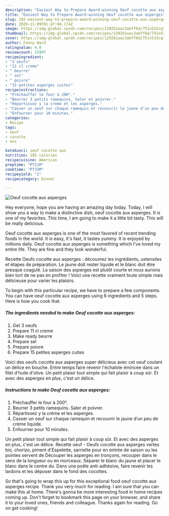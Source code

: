 ```yaml
---
description: "Easiest Way to Prepare Award-winning Oeuf cocotte aux asperges"
title: "Easiest Way to Prepare Award-winning Oeuf cocotte aux asperges"
slug: 292-easiest-way-to-prepare-award-winning-oeuf-cocotte-aux-asperges
date: 2020-11-09T01:47:04.174Z
image: https://img-global.cpcdn.com/recipes/1292b1aac3abff6d/751x532cq70/oeuf-cocotte-aux-asperges-photo-principale-de-la-recette.jpg
thumbnail: https://img-global.cpcdn.com/recipes/1292b1aac3abff6d/751x532cq70/oeuf-cocotte-aux-asperges-photo-principale-de-la-recette.jpg
cover: https://img-global.cpcdn.com/recipes/1292b1aac3abff6d/751x532cq70/oeuf-cocotte-aux-asperges-photo-principale-de-la-recette.jpg
author: Fanny Ward
ratingvalue: 4.8
reviewcount: 15997
recipeingredient:
- "3 oeufs"
- "11 cl creme"
- " beurre"
- " sel"
- " poivre"
- "15 petites asperges cuites"
recipeinstructions:
- "Préchauffer le four à 200°."
- "Beurrer 3 petits ramequins. Saler et poivrer."
- "Répartissez y la crème et les asperges."
- "Casser un oeuf sur chaque ramequin et recouvrir le jaune d’un peu de crème liquide."
- "Enfourner pour 10 minutes."
categories:
- Recipe
tags:
- oeuf
- cocotte
- aux

katakunci: oeuf cocotte aux 
nutrition: 105 calories
recipecuisine: American
preptime: "PT11M"
cooktime: "PT33M"
recipeyield: "2"
recipecategory: Dinner

---
```



![Oeuf cocotte aux asperges](https://img-global.cpcdn.com/recipes/1292b1aac3abff6d/751x532cq70/oeuf-cocotte-aux-asperges-photo-principale-de-la-recette.jpg)

Hey everyone, hope you are having an amazing day today. Today, I will show you a way to make a distinctive dish, oeuf cocotte aux asperges. It is one of my favorites. This time, I am going to make it a little bit tasty. This will be really delicious.

Oeuf cocotte aux asperges is one of the most favored of recent trending foods in the world. It is easy, it's fast, it tastes yummy. It is enjoyed by millions daily. Oeuf cocotte aux asperges is something which I've loved my entire life. They are fine and they look wonderful.

Recette Oeufs cocotte aux asperges : découvrez les ingrédients, ustensiles et étapes de préparation. Le jaune doit rester liquide et le blanc doit être presque coagulé. La saison des asperges est plutôt courte et nous aurions bien tort de ne pas en profiter ! Voici une recette vraiment toute simple mais délicieuse pour varier les plaisirs.


To begin with this particular recipe, we have to prepare a few components. You can have oeuf cocotte aux asperges using 6 ingredients and 5 steps. Here is how you cook that.

<!--inarticleads1-->

##### The ingredients needed to make Oeuf cocotte aux asperges:

1. Get 3 oeufs
1. Prepare 11 cl creme
1. Make ready  beurre
1. Prepare  sel
1. Prepare  poivre
1. Prepare 15 petites asperges cuites


Voici des oeufs cocotte aux asperges super délicieux avec cet oeuf coulant un délice en bouche. Entre temps faire revenir l&#39;échalote émincée dans un filet d&#39;huile d&#39;olive. Un petit plaisir tout simple qui fait plaisir à coup sûr. Et avec des asperges en plus, c&#39;est un délice. 

<!--inarticleads2-->

##### Instructions to make Oeuf cocotte aux asperges:

1. Préchauffer le four à 200°.
1. Beurrer 3 petits ramequins. Saler et poivrer.
1. Répartissez y la crème et les asperges.
1. Casser un oeuf sur chaque ramequin et recouvrir le jaune d’un peu de crème liquide.
1. Enfourner pour 10 minutes.


Un petit plaisir tout simple qui fait plaisir à coup sûr. Et avec des asperges en plus, c&#39;est un délice. Recette oeuf - Oeufs cocotte aux asperges vertes bio, chorizo, piment d&#39;Espelette, sarriette pour en entrée de saison ou les pointes servent de Découper les asperges en tronçons, recouper dans le sens de la longueur ou en morceaux. Séparer le blanc du jaune et placer le blanc dans le centre du. Dans une poêle anti-adhésive, faire revenir les lardons et les déposer dans le fond des cocottes. 

So that's going to wrap this up for this exceptional food oeuf cocotte aux asperges recipe. Thank you very much for reading. I am sure that you can make this at home. There's gonna be more interesting food in home recipes coming up. Don't forget to bookmark this page on your browser, and share it to your loved ones, friends and colleague. Thanks again for reading. Go on get cooking!
